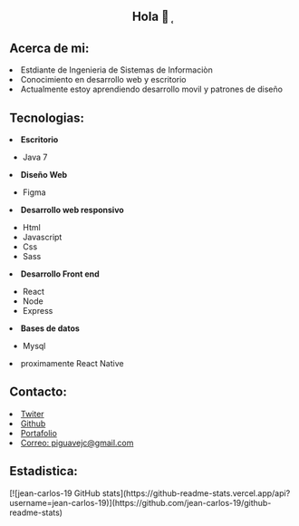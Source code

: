 
<main> 
  <figure align="center">
    <img src"Copia de Welcome - Made with PosterMyWall.gif" />
   </figure>
  <section>
    <h1 align="center">Hola 👋 ̜</h1>
  </section>
  <section>
    <h1 align="left">Acerca de mi: </h1>
  </section>
  <nav>
    <li> Estdiante de Ingenieria de Sistemas de Informaciòn  </li>
    <li> Conocimiento en desarrollo web y escritorio  </li>
    <li> Actualmente estoy aprendiendo desarrollo movil y patrones de diseño </li>
  </nav>
  
   <section>
    <h1 align="left">Tecnologias: </h1>
  </section>
  <nav>
     <li> <b> Escritorio </b> </li>
    <ul>
     <li> Java 7  </li>
    </ul>
     <li> <b> Diseño Web </b> </li>
    <ul>
     <li> Figma </li>
    </ul>
    <li> <b> Desarrollo web responsivo </b> </li>
     <ul>
        <li> Html </li>
        <li> Javascript </li>
        <li> Css </li>
        <li> Sass </li>
    </ul>
    <li> <b> Desarrollo Front end </b> </li>
     <ul>
        <li> React </li>
        <li> Node </li>
        <li> Express </li>
      </ul>
    <li> <b> Bases de datos </b> </li>
     <ul>
        <li> Mysql  </li>
    </ul>
    <li> proximamente React Native</li>
  </nav>
  
  
   <section>
    <h1 align="left">Contacto: </h1>
  </section>
  <nav>
    <li> 
      <a href="https://twitter.com/PiguaveJean">Twiter</a>
    </li>
    <li> 
      <a href="https://github.com/jean-carlos-19">Github</a>
    </li>
    <li> 
        <a href="https://devchallenges.io/portfolio/jean-carlos-19">Portafolio</a>
    </li>
    <li> 
       <a href="https://mail.google.com/mail/"> Correo: piguavejc@gmail.com</a>
    </li>
  </nav>
    <section>
    <h1 align="left">Estadistica: </h1>
  </section>
  [![jean-carlos-19 GitHub stats](https://github-readme-stats.vercel.app/api?username=jean-carlos-19)](https://github.com/jean-carlos-19/github-readme-stats)

</main>
